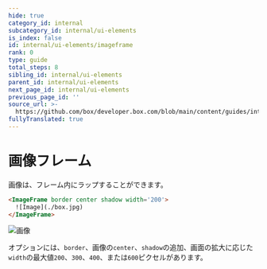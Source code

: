 ```yaml
---
hide: true
category_id: internal
subcategory_id: internal/ui-elements
is_index: false
id: internal/ui-elements/imageframe
rank: 0
type: guide
total_steps: 8
sibling_id: internal/ui-elements
parent_id: internal/ui-elements
next_page_id: internal/ui-elements
previous_page_id: ''
source_url: >-
  https://github.com/box/developer.box.com/blob/main/content/guides/internal/ui-elements/imageframe.md
fullyTranslated: true
---
```

<!-- does not need translation -->

# 画像フレーム

画像は、フレーム内にラップすることができます。

```html
<ImageFrame border center shadow width='200'>
  ![Image](./box.jpg)
</ImageFrame>
```

<H>

<ImageFrame border center shadow width="200">

![画像](./box.jpg)

</ImageFrame>

</H>

<Message>

オプションには、`border`、画像の`center`、`shadow`の追加、画面の拡大に応じた`width`の最大値`200`、`300`、`400`、または`600`ピクセルがあります。

</Message>

